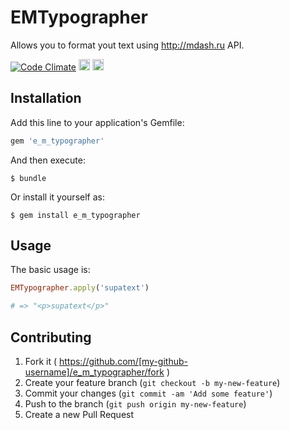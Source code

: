 # EMTypographer

Allows you to format yout text using http://mdash.ru API.

[![Code Climate](https://codeclimate.com/github/fishtag/e_m_typographer/badges/gpa.svg)](https://codeclimate.com/github/fishtag/e_m_typographer)
<a href="https://codeship.io/projects/36179"><img src="https://codeship.io/projects/66f2f9e0-212d-0132-5e9b-6a94943ef49b/status?branch=master" height="18"></a>
<a href="http://badge.fury.io/rb/e_m_typographer"><img src="https://badge.fury.io/rb/e_m_typographer@2x.png" alt="Gem Version" height="18"></a>

## Installation

Add this line to your application's Gemfile:

```ruby
gem 'e_m_typographer'
```

And then execute:

    $ bundle

Or install it yourself as:

    $ gem install e_m_typographer

## Usage

The basic usage is:

```ruby
EMTypographer.apply('supatext')

# => "<p>supatext</p>"
```

## Contributing

1. Fork it ( https://github.com/[my-github-username]/e_m_typographer/fork )
2. Create your feature branch (`git checkout -b my-new-feature`)
3. Commit your changes (`git commit -am 'Add some feature'`)
4. Push to the branch (`git push origin my-new-feature`)
5. Create a new Pull Request


